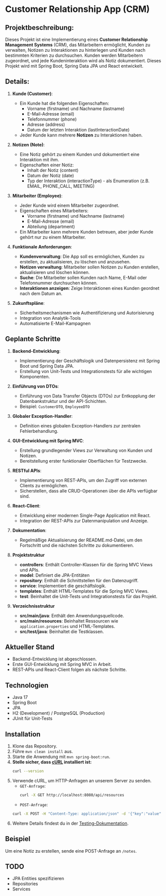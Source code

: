 # Customer Relationship App (CRM)

## Projektbeschreibung:
Dieses Projekt ist eine Implementierung eines **Customer Relationship Management Systems** (CRM), das Mitarbeitern ermöglicht, Kunden zu verwalten, Notizen zu Interaktionen zu hinterlegen und Kunden nach bestimmten Kriterien zu durchsuchen. Kunden werden Mitarbeitern zugeordnet, und jede Kundeninteraktion wird als Notiz dokumentiert. Dieses Projekt wird mit Spring Boot, Spring Data JPA und React entwickelt.

## Details:
1. **Kunde (Customer)**:
    - Ein Kunde hat die folgenden Eigenschaften:
        - Vorname (firstname) und Nachname (lastname)
        - E-Mail-Adresse (email)
        - Telefonnummer (phone)
        - Adresse (address)
        - Datum der letzten Interaktion (lastInteractionDate)
    - Jeder Kunde kann mehrere **Notizen** zu Interaktionen haben.

2. **Notizen (Note)**:
    - Eine Notiz gehört zu einem Kunden und dokumentiert eine Interaktion mit ihm.
    - Eigenschaften einer Notiz:
        - Inhalt der Notiz (content)
        - Datum der Notiz (date)
        - Typ der Interaktion (interactionType) - als Enumeration (z.B. EMAIL, PHONE_CALL, MEETING)

3. **Mitarbeiter (Employee)**:
    - Jeder Kunde wird einem Mitarbeiter zugeordnet.
    - Eigenschaften eines Mitarbeiters:
        - Vorname (firstname) und Nachname (lastname)
        - E-Mail-Adresse (email)
        - Abteilung (department)
    - Ein Mitarbeiter kann mehrere Kunden betreuen, aber jeder Kunde gehört nur zu einem Mitarbeiter.

4. **Funktionale Anforderungen**:
    - **Kundenverwaltung**: Die App soll es ermöglichen, Kunden zu erstellen, zu aktualisieren, zu löschen und anzusehen.
    - **Notizen verwaltung**: Mitarbeiter sollen Notizen zu Kunden erstellen, aktualisieren und löschen können.
    - **Suche**: Die Mitarbeiter sollen Kunden nach Name, E-Mail oder Telefonnummer durchsuchen können.
    - **Interaktionen anzeigen**: Zeige Interaktionen eines Kunden geordnet nach dem Datum an.

5. **Zukunftspläne**:
    - Sicherheitsmechanismen wie Authentifizierung und Autorisierung
    - Integration von Analytik-Tools
    - Automatisierte E-Mail-Kampagnen

## Geplante Schritte
1. **Backend-Entwicklung**:
    - Implementierung der Geschäftslogik und Datenpersistenz mit Spring Boot und Spring Data JPA.
    - Erstellung von Unit-Tests und Integrationstests für alle wichtigen Komponenten.

2. **Einführung von DTOs**:
    - Einführung von Data Transfer Objects (DTOs) zur Entkopplung der Datenbankstruktur und der API-Schichten.
    - Beispiel: `CustomerDTO`, `EmployeeDTO` 

3. **Globaler Exception-Handler**:
    - Definition eines globalen Exception-Handlers zur zentralen Fehlerbehandlung.

4. **GUI-Entwicklung mit Spring MVC**:
    - Erstellung grundlegender Views zur Verwaltung von Kunden und Notizen.
    - Bereitstellung erster funktionaler Oberflächen für Testzwecke.

5. **RESTful APIs**:
    - Implementierung von REST-APIs, um den Zugriff von externen Clients zu ermöglichen.
    - Sicherstellen, dass alle CRUD-Operationen über die APIs verfügbar sind.

6. **React-Client**:
    - Entwicklung einer modernen Single-Page Application mit React.
    - Integration der REST-APIs zur Datenmanipulation und Anzeige.

7. **Dokumentation**:
    - Regelmäßige Aktualisierung der README.md-Datei, um den Fortschritt und die nächsten Schritte zu dokumentieren.

8. **Projektstruktur**
    - **controllers**: Enthält Controller-Klassen für die Spring MVC Views und APIs.
    - **model**: Definiert die JPA-Entitäten
    - **repository**: Enthält die Schnittstellen für den Datenzugriff.
    - **service**: Implementiert die geschäftslogik.
    - **templates**: Enthält HTML-Templates für die Spring MVC Views.
    - **test**: Beinhaltet die Unit-Tests und Integrationstests für das Projekt.

9. **Verzeichnisstruktur**
    - **src/main/java**: Enthält den Anwendungsquellcode.
    - **src/main/resources**: Beinhaltet Ressourcen wie `application.properties` und HTML-Templates.
    - **src/test/java**: Beinhaltet die Testklassen.

## Aktueller Stand
- Backend-Entwicklung ist abgeschlossen.
- Erste GUI-Entwicklung mit Spring MVC in Arbeit.
- REST-APIs und React-Client folgen als nächste Schritte.

## Technologien
- Java 17
- Spring Boot
- JPA
- H2 (Development) / PostgreSQL (Production)
- JUnit für Unit-Tests

## Installation
1. Klone das Repository.
2. Führe `mvn clean install` aus.
3. Starte die Anwendung mit `mvn spring-boot:run`.
4. **Stelle sicher, dass [cURL](https://curl.se/download.html) installiert ist:**
   ```sh
   curl --version
   ```
5. Verwende cURL, um HTTP-Anfragen an unserem Server zu senden.
    - `GET-Anfrage`:
      ```sh
      curl -X GET http://localhost:8080/api/resources
      ```
    -  `POST-Anfrage`:
      ```sh
      curl -X POST -H "Content-Type: application/json" -d '{"key":"value"}' http://localhost:8080/api/resources
      ```
6. Weitere Details findest du in der [Testing-Dokumentation](TESTING.md).


## Beispiel
Um eine Notiz zu erstellen, sende eine POST-Anfrage an `/notes`.

## TODO
- JPA Entities spezifizieren
- Repositories
- Services
